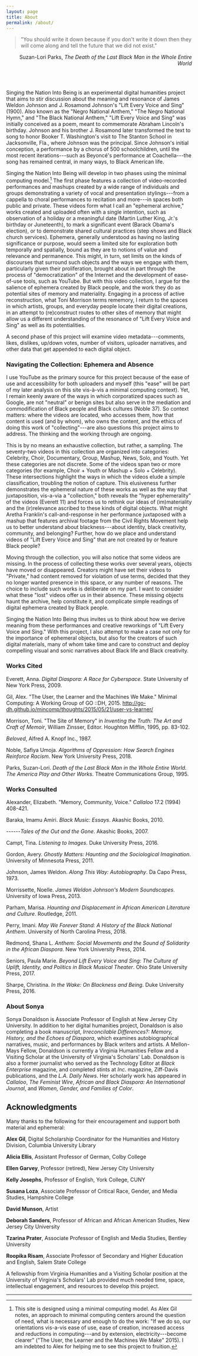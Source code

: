 ```yaml
---
layout: page
title: About
permalink: /about/
---
```


> "You should write it down because if you don't write it down then they
will come along and tell the future that we did not exist."

<p style="text-align: right">Suzan-Lori Parks, <em>The Death of the Last Black Man in the Whole
Entire World</em></p>

<br>
<br>


Singing the Nation Into Being is an experimental digital humanities
project that aims to stir discussion about the meaning and resonance of
James Weldon Johnson and J. Rosamond Johnson's "Lift Every Voice and
Sing" (1900). Also known as the "Negro National Anthem," "The Negro
National Hymn," and "The Black National Anthem," "Lift Every Voice and
Sing" was initially conceived as a poem, meant to commemorate Abraham
Lincoln's birthday. Johnson and his brother J. Rosamond later
transformed the text to song to honor Booker T. Washington's visit to
The Stanton School in Jacksonville, Fla., where Johnson was the
principal. Since Johnson's initial conception, a performance by a chorus
of 500 schoolchildren, until the most recent iterations---such as
Beyoncé's performance at Coachella---the song has remained central, in
many ways, to Black American life.

Singing the Nation Into Being will develop in two phases using the
minimal computing model.[^1] The first phase features a collection of
video-recorded performances and mashups created by a wide range of
individuals and groups demonstrating a variety of vocal and presentation
stylings---from a cappella to choral performances to recitation and
more---in spaces both public and private. These videos form what I call
an "ephemeral archive," works created and uploaded often with a single
intention, such as observation of a holiday or a meaningful date (Martin
Luther King, Jr.'s birthday or Juneteenth), to mark a significant event
(Barack Obama's election), or to demonstrate shared cultural practices
(step shows and Black church services). Ephemera, generally understood
as having no lasting significance or purpose, would seem a limited site
for exploration both temporally and spatially, bound as they are to
notions of value and relevance and permanence. This might, in turn, set
limits on the kinds of discourses that surround such objects and the
ways we engage with them, particularly given their proliferation,
brought about in part through the process of "democratization" of the
Internet and the development of ease-of-use tools, such as YouTube. But
with this video collection, I argue for the salience of ephemera created
by Black people, and the work they do as potential sites of memory and
materiality. Engaging in a process of active reconstruction, what Toni
Morrison terms rememory, I return to the spaces in which artists,
groups, and everyday people locate their digital creations, in an
attempt to (re)construct routes to other sites of memory that might
allow us a different understanding of the resonance of "Lift Every Voice
and Sing" as well as its potentialities.

A second phase of this project will examine video metadata---comments,
likes, dislikes, up/down votes, number of visitors, uploader narratives,
and other data that get appended to each digital object.

### Navigating the Collection: Ephemera and Absence

I use YouTube as the primary source for this project because of the ease
of use and accessibility for both uploaders and myself (this "ease" will
be part of my later analysis on this site vis-à-vis a minimal computing
context). Yet, I remain keenly aware of the ways in which corporatized
spaces such as Google, are not "neutral" or benign sites but also serve
in the mediation and commodification of Black people and Black cultures
(Noble 37). So context matters: where the videos are located, who
accesses them, how that content is used (and by whom), who owns the
content, and the ethics of doing this work of "collecting"---are also
questions this project aims to address. The thinking and the working
through are ongoing.

This is by no means an exhaustive collection, but rather, a sampling.
The seventy-two videos in this collection are organized into categories:
Celebrity, Choir, Documentary, Group, Mashup, News, Solo, and Youth. Yet
these categories are not discrete. Some of the videos span two or more
categories (for example, Choir + Youth or Mashup + Solo + Celebrity).
These intersections highlight the ways in which the videos elude a
simple classification, troubling the notion of capture. This elusiveness
further demonstrates the ephemeral nature of these works as well as the
way that juxtaposition, vis-a-via a "collection," both reveals the
"hyper ephemerality" of the videos (Everett 11) and forces us to rethink
our ideas of (im)materiality and the (ir)relevance ascribed to these
kinds of digital objects. What might Aretha Franklin's call-and-response
in her performance juxtaposed with a mashup that features archival
footage from the Civil Rights Movement help us to better understand
about blackness---about identity, black creativity, community, and
belonging? Further, how do we place and understand videos of "Lift Every
Voice and Sing" that are not created by or feature Black people?

Moving through the collection, you will also notice that some videos are
missing. In the process of collecting these works over several years,
objects have moved or disappeared. Creators might have set their videos
to "Private," had content removed for violation of use terms, decided
that they no longer wanted presence in this space, or any number of
reasons. The choice to include such works is deliberate on my part. I
want to consider what these "lost" videos offer us in their absence.
These missing objects haunt the archive, help constitute it, and
complicate simple readings of digital ephemera created by Black people.

Singing the Nation Into Being thus invites us to think about how we
derive meaning from these performances and creative reworkings of "Lift
Every Voice and Sing." With this project, I also attempt to make a case
not only for the importance of ephemeral objects, but also for the
creators of such digital materials, many of whom take time and care to
construct and deploy compelling visual and sonic narratives about Black
life and Black creativity.


### Works Cited

Everett, Anna. *Digital Diaspora: A Race for Cyberspace*. State
University of New York Press, 2009.

Gil, Alex. "The User, the Learner and the Machines We Make." Minimal
Computing: A Working Group of GO ::DH, 2015.
http://go-dh.github.io/mincomp/thoughts/2015/05/21/user-vs-learner/

Morrison, Toni. "The Site of Memory" in *Inventing the Truth: The Art
and Craft of Memoir*, William Zinsser, Editor. Houghton Mifflin, 1995,
pp. 83-102.

*Beloved*, Alfred A. Knopf Inc., 1987.

Noble, Safiya Umoja. *Algorithms of Oppression: How Search Engines
Reinforce Racism*. New York University Press, 2018.

Parks, Suzan-Lori. *Death of the Last Black Man in the Whole Entire
World. The America Play and Other Works*. Theatre Communications Group,
1995.

### Works Consulted

Alexander, Elizabeth. "Memory, Community, Voice." *Callaloo* 17.2 (1994)
408-421.

Baraka, Imamu Amiri. *Black Music: Essays*. Akashic Books, 2010.

------*Tales of the Out and the Gone*. Akashic Books, 2007.

Campt, Tina. *Listening to Images*. Duke University Press, 2016.

Gordon, Avery. *Ghostly Matters: Haunting and the Sociological
Imagination*. University of Minnesota Press, 2011.

Johnson, James Weldon. *Along This Way: Autobiography*. Da Capo Press,
1973.

Morrissette, Noelle. *James Weldon Johnson's Modern Soundscapes*.
University of Iowa Press, 2013.

Parham, Marisa. *Haunting and Displacement in African American
Literature and Culture*. Routledge, 2011.

Perry, Imani. *May We Forever Stand: A History of the Black National
Anthem*. University of North Carolina Press, 2018.

Redmond, Shana L. *Anthem: Social Movements and the Sound of Solidarity
in the African Diaspora*. New York University Press, 2014.

Seniors, Paula Marie. *Beyond Lift Every Voice and Sing: The Culture of
Uplift, Identity, and Politics in Black Musical Theater*. Ohio State
University Press, 2017.

Sharpe, Christina. *In the Wake: On Blackness and Being*. Duke
University Press, 2016.

### About Sonya

Sonya Donaldson is Associate Professor of English at New Jersey City
University. In addition to her digital humanities project, Donaldson is
also completing a book manuscript, *Irreconcilable Differences?: Memory,
History, and the Echoes of Diaspora*, which examines autobiographical
narratives, music, and performances by Black writers and artists. A
Mellon-Mays Fellow, Donaldson is currently a Virginia Humanities Fellow
and a Visiting Scholar at the University of Virginia's Scholars' Lab.
Donaldson is also a former journalist who served as the Technology
Editor at *Black Enterprise* magazine, and completed stints at *Inc*.
magazine, Ziff-Davis publications, and the *L.A. Daily News*. Her
scholarly work has appeared in *Callaloo*, *The Feminist Wire*, *African
and Black Diaspora: An International Journal*, and *Women, Gender, and
Families of Color*.

## Acknowledgments

Many thanks to the following for their encouragement and support both
material and ephemeral:

**Alex Gil**, Digital Scholarship Coordinator for the Humanities and History
Division, Columbia University Library

**Alicia Ellis**, Assistant Professor of German, Colby College

**Ellen Garvey**, Professor (retired), New Jersey City University

**Kelly Josephs**, Professor of English, York College, CUNY

**Susana Loza**, Associate Professor of Critical Race, Gender, and Media
Studies, Hampshire College

**David Munson**, Artist

**Deborah Sanders**, Professor of African and African American Studies, New
Jersey City University

**Tzarina Prater**, Associate Professor of English and Media Studies,
Bentley University

**Roopika Risam**, Associate Professor of Secondary and Higher Education and
English, Salem State College

A fellowship from Virginia Humanities and a Visiting Scholar position at
the University of Virginia's Scholars' Lab provided much needed time,
space, intellectual engagement, and resources to develop this project.

---

[^1]: This site is designed using a minimal computing model. As Alex Gil
    notes, an approach to minimal computing centers around the question
    of need, what is necessary and enough to do the work: "If we do so,
    our orientations vis-a-vis ease of use, ease of creation, increased
    access and reductions in computing---and by extension,
    electricity---become clearer" ("The User, the Learner and the
    Machines We Make" 2015). I am indebted to Alex for helping me to see
    this project to fruition.

